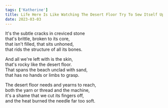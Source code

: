 ```yaml
---
tags: ['Katherine']
title: Life Here Is Like Watching The Desert Floor Try To Sew Itself Up
date: 2023-03-03
---
```


It's the subtle cracks in creviced stone  
that's brittle, broken to its core,  
that isn't filled, that sits unhoned,  
that rids the structure of all its bones.

And all we're left with is the skin,  
that's rocky like the desert floor.  
That spans the beach unclad with sand,  
that has no hands or limbs to grasp.

The desert floor needs and yearns to reach,  
both the yarn or thread and the machine,  
it's a shame that we cut its fingers off,  
and the heat burned the needle far too soft.
